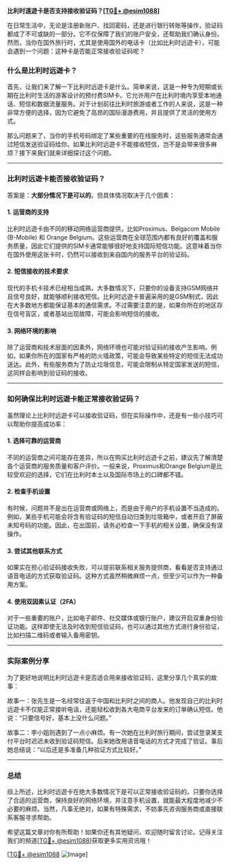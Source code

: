 **比利时遠遊卡是否支持接收验证码？[[TG💪+ @esim1088](https://t.me/s/esim1088)]**

在日常生活中，无论是注册新账户、找回密码，还是进行银行转账等操作，验证码都成了不可或缺的一部分。它不仅保障了我们的账户安全，还帮助我们确认身份。然而，当你在国外旅行时，尤其是使用国外的电话卡（比如比利时远遊卡），可能会遇到一个问题：这种卡是否能正常接收验证码呢？

### 什么是比利时远遊卡？

首先，让我们来了解一下比利时远遊卡是什么。简单来说，这是一种专为短期或长期在比利时生活的游客设计的预付费SIM卡。它允许用户在比利时境内享受本地通话、短信和数据流量服务。对于计划前往比利时旅游或者工作的人来说，这是一种非常方便的选择，因为它避免了高昂的国际漫游费用，并且提供了灵活的使用方式。

那么问题来了，当你的手机号码绑定了某些重要的在线服务时，这些服务通常会通过短信发送验证码给你。如果比利时远遊卡不能接收短信，岂不是会带来很多麻烦？接下来我们就来详细探讨这个问题。

---

### 比利时远遊卡能否接收验证码？

答案是：**大部分情况下是可以的**。但具体情况取决于几个因素：

#### 1. **运营商的支持**
比利时远遊卡由不同的移动网络运营商提供，比如Proximus、Belgacom Mobile (B-Mobile) 和 Orange Belgium。这些运营商在全球范围内都有良好的覆盖和服务质量，因此它们提供的SIM卡通常能够很好地支持国际短信功能。这意味着当你在国外使用这张卡时，仍然可以接收到来自国内的服务平台的验证码。

#### 2. **短信接收的技术要求**
现代的手机卡技术已经相当成熟，大多数情况下，只要你的设备支持GSM网络并且信号良好，就能够顺利接收短信。比利时远遊卡普遍采用的是GSM制式，因此在大多数地方都能保证基本的通信需求。不过需要注意的是，如果你所在的地区存在信号盲区，或者基站出现故障，可能会影响短信的接收。

#### 3. **网络环境的影响**
除了运营商和技术层面的因素外，网络环境也可能对验证码的接收产生影响。例如，如果你所在的国家有严格的防火墙政策，可能会导致某些特定的短信无法成功送达。此外，有些服务商为了防止垃圾信息，可能会限制从特定国家发送的短信，这同样会影响到验证码的接收。

---

### 如何确保比利时远遊卡能正常接收验证码？

虽然理论上比利时远遊卡可以接收验证码，但在实际操作中，还是有一些小技巧可以帮助你提高成功率：

#### 1. **选择可靠的运营商**
不同的运营商之间可能存在差异，所以在购买比利时远遊卡之前，建议先了解清楚各个运营商的服务质量和客户评价。一般来说，Proximus和Orange Belgium是比较受欢迎的选择，它们在比利时本土以及国际市场上的口碑都不错。

#### 2. **检查手机设置**
有时候，问题并不是出在运营商或网络上，而是由于用户的手机设置不当造成的。例如，某些手机可能会将含有验证码的短信自动归类到垃圾箱中，或者开启了屏蔽未知号码的功能。因此，在出国前，请务必检查一下手机的相关设置，确保没有误操作。

#### 3. **尝试其他联系方式**
如果实在担心验证码接收失败，可以提前联系相关服务提供商，看看是否支持通过语音电话的方式获取验证码。这种方式虽然稍微麻烦一点，但至少可以作为一种备用方案。

#### 4. **使用双因素认证（2FA）**
对于一些重要的账户，比如电子邮件、社交媒体或银行账户，建议开启双重身份验证功能。这样即使无法及时收到短信验证码，也可以通过其他方式进行身份验证，比如扫描二维码或者输入备用密钥。

---

### 实际案例分享

为了更好地说明比利时远遊卡是否适合用来接收验证码，这里分享几个真实的故事：

故事一：张先生是一名经常往返于中国和比利时之间的商人。他发现自己的比利时远遊卡不仅能正常接听电话，还能轻松收到各大电商平台发来的订单确认短信。他说：“只要信号好，基本上没什么问题。”

故事二：李小姐则遇到了一点小麻烦。有一次她在比利时旅行期间，尝试登录某支付平台时迟迟未收到验证码短信。后来她改用语音电话的方式才完成了验证。事后她总结说：“以后还是多准备几种验证方式比较好。”

---

### 总结

综上所述，比利时远遊卡在绝大多数情况下是可以正常接收验证码的。只要你选择了合适的运营商，保持良好的网络环境，并注意手机设置，就能最大程度地减少不必要的麻烦。当然，凡事无绝对，如果有特殊需求，不妨事先咨询服务商或直接联系客服寻求帮助。

希望这篇文章对你有所帮助！如果你还有其他疑问，欢迎随时留言讨论。记得关注我们的频道[[TG💪+ @esim1088](https://t.me/s/esim1088)]获取更多实用资讯哦！

[[TG💪+ @esim1088](https://t.me/s/esim1088) ![Image](https://i.postimg.cc/4NQfJmqS/Snipaste-2025-05-13-00-14-12.png)]